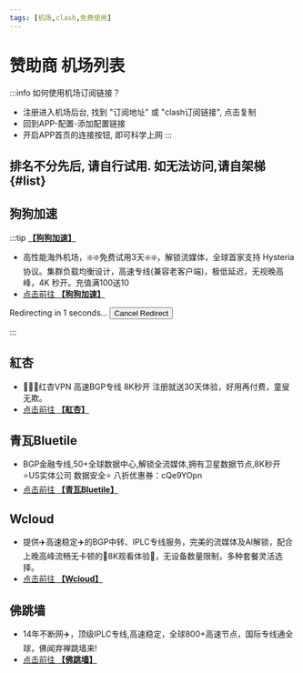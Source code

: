 ```yaml
---
tags: [机场,clash,免费使用]
---
```


# 赞助商 机场列表

:::info 如何使用机场订阅链接？
- 注册进入机场后台, 找到 "订阅地址" 或 "clash订阅链接", 点击复制
- 回到APP-配置-添加配置链接
- 开启APP首页的连接按钮, 即可科学上网
:::

## 排名不分先后, 请自行试用. 如无法访问,请自架梯 {#list}

<!-- ISP START -->
## 狗狗加速
:::tip [**【狗狗加速】**](https://1.x31415926.top/redir?i=3eb)

- 高性能海外机场，❇️❇️免费试用3天❇️❇️，解锁流媒体，全球首家支持 Hysteria 协议。集群负载均衡设计，高速专线(兼容老客户端)，极低延迟，无视晚高峰，4K 秒开。充值满100送10
- [点击前往 **【狗狗加速】**](https://1.x31415926.top/redir?i=3eb)
<p>Redirecting in <span id="countdown" href="/newuser">1</span> seconds... <button id="cancelRedirect">Cancel Redirect</button></p>

:::
    
## 紅杏
- 🎉🎉🎉红杏VPN  高速BGP专线 8K秒开 注册就送30天体验，好用再付费，童叟无欺。
- [点击前往 **【紅杏】**](https://1.x31415926.top/redir?i=3fb)


## 青瓦Bluetile
- BGP金融专线,50+全球数据中心,解锁全流媒体,拥有卫星数据节点,8K秒开 ⭐US实体公司 数据安全⭐ 八折优惠券：cQe9YOpn
- [点击前往 **【青瓦Bluetile】**](https://1.x31415926.top/redir?i=421)


## Wcloud
- 提供✈️高速稳定✈️的BGP中转、IPLC专线服务，完美的流媒体及AI解锁，配合上晚高峰流畅无卡顿的🏰8K观看体验🏰，无设备数量限制，多种套餐灵活选择。
- [点击前往 **【Wcloud】**](https://1.x31415926.top/redir?i=424)


## 佛跳墙
- 14年不断网✈️，顶级IPLC专线,高速稳定，全球800+高速节点，国际专线通全球，佛闻弃禅跳墙来!
- [点击前往 **【佛跳墙】**](https://1.x31415926.top/redir?i=3fc)


<!-- ISP END -->


